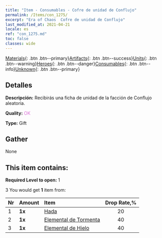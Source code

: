 ```yaml
---
title: "Item - Consumables - Cofre de unidad de Conflujo"
permalink: /Items/con_1275/
excerpt: "Era of Chaos  Cofre de unidad de Conflujo"
last_modified_at: 2021-04-21
locale: es
ref: "con_1275.md"
toc: false
classes: wide
---
```

 [Materials](/es/Items/){: .btn .btn--primary}[Artifacts](/es/Items/Artifacts/){: .btn .btn--success}[Units](/es/Items/Units/){: .btn .btn--warning}[Heroes](/es/Items/Heroes/){: .btn .btn--danger}[Consumables](/es/Items/Consumables/){: .btn .btn--info}[Unknown](/es/Items/Unknown/){: .btn .btn--primary}

## Detalles
 **Descripción:** Recibirás una ficha de unidad de la facción de Conflujo aleatoria.

 **Quality:** <span style="color: #DA70D6">OK</span>

 **Type:** Gift

## Gather

  None

## This item contains:

 **Required Level to open:** 1

 3 You would get **1** item  from:

  | Nr | Amount |     Item    | Drop Rate,% |
  |:---|:-------|:------------|:---------:|
  | 1 |  **1x** | [Hada](/es/Items/unt_262/) | 20 | 
  | 2 |  **1x** | [Elemental de Tormenta](/es/Items/unt_263/) | 40 | 
  | 3 |  **1x** | [Elemental de Hielo](/es/Items/unt_264/) | 40 | 
